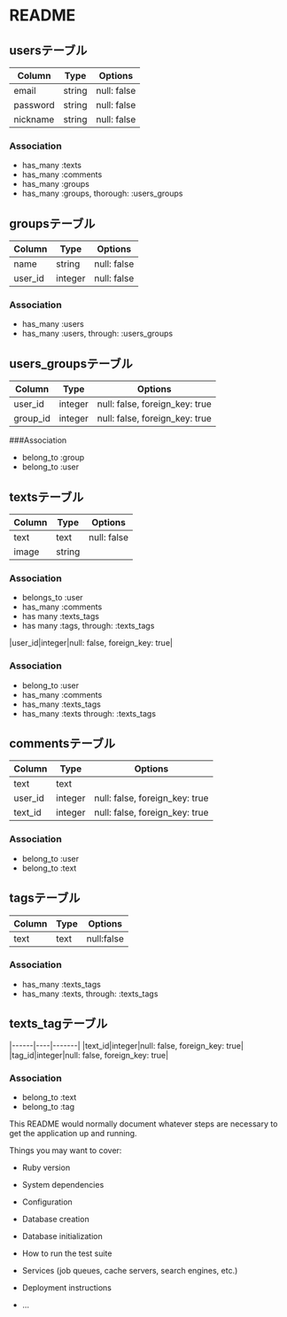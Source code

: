 # README

## usersテーブル
|Column|Type|Options|
|------|----|-------|
|email|string|null: false|
|password|string|null: false|
|nickname|string|null: false|
### Association
- has_many :texts
- has_many :comments
- has_many :groups
- has_many  :groups, thorough:  :users_groups

## groupsテーブル
|Column|Type|Options|
|------|----|-------|
|name|string|null: false|
|user_id|integer|null: false|
### Association
- has_many :users
- has_many  :users, through:  :users_groups


## users_groupsテーブル
|Column|Type|Options|
|------|----|-------|
|user_id|integer|null: false, foreign_key: true|
|group_id|integer|null: false, foreign_key: true|
###Association
- belong_to :group
- belong_to :user

## textsテーブル
|Column|Type|Options|
|------|----|-------|
|text|text|null: false|
|image|string||
### Association
- belongs_to :user
- has_many :comments
- has many :texts_tags
- has many  :tags, through:  :texts_tags 

|user_id|integer|null: false, foreign_key: true|
### Association
- belong_to :user
- has_many :comments
- has_many :texts_tags
- has_many  :texts through:  :texts_tags

## commentsテーブル
|Column|Type|Options|
|------|----|-------|
|text|text||
|user_id|integer|null: false, foreign_key: true|
|text_id|integer|null: false, foreign_key: true|
### Association
- belong_to :user
- belong_to :text

## tagsテーブル
|Column|Type|Options|
|------|----|-------|
|text|text|null:false|
### Association
- has_many :texts_tags
- has_many  :texts, through:  :texts_tags

## texts_tagテーブル
|------|----|-------|
|text_id|integer|null: false, foreign_key: true|
|tag_id|integer|null: false, foreign_key: true|
### Association
- belong_to :text
- belong_to :tag







This README would normally document whatever steps are necessary to get the
application up and running.

Things you may want to cover:

* Ruby version

* System dependencies

* Configuration

* Database creation

* Database initialization

* How to run the test suite

* Services (job queues, cache servers, search engines, etc.)

* Deployment instructions

* ...
